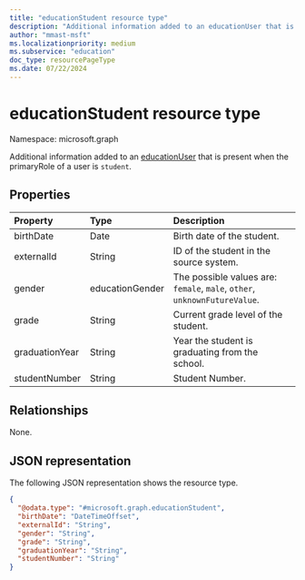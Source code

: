 ```yaml
---
title: "educationStudent resource type"
description: "Additional information added to an educationUser that is present when the primaryRole of a user is `student`."
author: "mmast-msft"
ms.localizationpriority: medium
ms.subservice: "education"
doc_type: resourcePageType
ms.date: 07/22/2024
---
```


# educationStudent resource type

Namespace: microsoft.graph

Additional information added to an [educationUser](educationuser.md) that is present when the primaryRole of a user is `student`.

## Properties

| Property       | Type            | Description                                                               |
| :------------- | :-------------- | :------------------------------------------------------------------------ |
| birthDate      | Date            | Birth date of the student.                                                |
| externalId     | String          | ID of the student in the source system.                                   |
| gender         | educationGender | The possible values are: `female`, `male`, `other`, `unknownFutureValue`. |
| grade          | String          | Current grade level of the student.                                       |
| graduationYear | String          | Year the student is graduating from the school.                           |
| studentNumber  | String          | Student Number.                                                           |

## Relationships

None.

## JSON representation

The following JSON representation shows the resource type.

<!-- {
  "blockType": "resource",
  "@odata.type": "microsoft.graph.educationStudent"
}
-->

```json
{
  "@odata.type": "#microsoft.graph.educationStudent",
  "birthDate": "DateTimeOffset",
  "externalId": "String",
  "gender": "String",
  "grade": "String",
  "graduationYear": "String",
  "studentNumber": "String"
}
```
